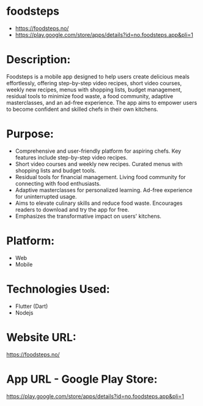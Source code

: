 # foodsteps
-  https://foodsteps.no/
-  https://play.google.com/store/apps/details?id=no.foodsteps.app&pli=1

# Description:
Foodsteps is a mobile app designed to help users create delicious meals effortlessly, offering step-by-step video recipes, short video courses, weekly new recipes, menus with shopping lists, budget management, residual tools to minimize food waste, a food community, adaptive masterclasses, and an ad-free experience. The app aims to empower users to become confident and skilled chefs in their own kitchens. 

# Purpose: 
- Comprehensive and user-friendly platform for aspiring chefs. Key features include step-by-step video recipes.
- Short video courses and weekly new recipes. Curated menus with shopping lists and budget tools.
- Residual tools for financial management. Living food community for connecting with food enthusiasts.
- Adaptive masterclasses for personalized learning. Ad-free experience for uninterrupted usage.
- Aims to elevate culinary skills and reduce food waste. Encourages readers to download and try the app for free.
- Emphasizes the transformative impact on users' kitchens.

# Platform:
- Web
- Mobile

  
# Technologies Used:
- Flutter (Dart)
- Nodejs

 
# Website URL:
https://foodsteps.no/ 

# App URL - Google Play Store:
https://play.google.com/store/apps/details?id=no.foodsteps.app&pli=1
